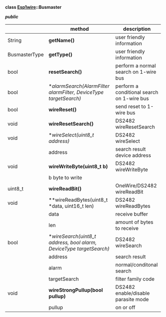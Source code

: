 **class [Esp1wire](./Esp1wire.md)::Busmaster**

***public***

| | method | description |
| --- | --- | --- |
| String | **getName()** | user friendly information |
| BusmasterType | **getType()** | user friendly information |
| bool | **resetSearch()** | perform a normal search on 1-wire bus |
| bool | **alarmSearch(AlarmFilter *alarmFilter, DeviceType targetSearch)** | perform a conditional search on 1-wire bus |
| bool | **wireReset()** | send reset to 1-wire bus |
| void | **wireResetSearch()** | DS2482 wireResetSearch |
| void | **wireSelect(uint8_t *address)** | DS2482 wireSelect |
| | address | search result device address |
| void | **wireWriteByte(uint8_t b)** | DS2482 wireWriteByte |
| | b byte to write |
| uint8_t | **wireReadBit()** | OneWire/DS2482 wireReadBit |
| void | **wireReadBytes(uint8_t *data, uint16_t len) | DS2482 wireReadBytes |
| | data | receive buffer |
| | len | amount of bytes to receive |
| bool | **wireSearch(uint8_t *address, bool alarm, DeviceType targetSearch)** | DS2482 wireSearch |
| | address | search result |
| | alarm | normal/conditonal search |
| | targetSearch | filter family code |
| void | **wireStrongPullup(bool pullup)** | DS2482 enable/disable parasite mode |
| | pullup | on or off |
